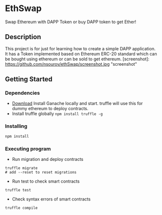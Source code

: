 # EthSwap

Swap Ethereum with DAPP Token or buy DAPP token to get Ether!

## Description

This project is for just for learning how to create a simple DAPP application. It has a Token implemented based on Ethereum ERC-20 standard which can be bought using ethereum or can be sold to get ethereum.
[screenshot]: https://github.com/nsourov/ethSwap/screenshot.jpg "screenshot"

## Getting Started

### Dependencies

- [Download](https://trufflesuite.com/ganache/index.html) Install Ganache locally and start. truffle will use this for dummy ethereum to deploy contracts.
- Install truffle globally `npm install truffle -g`

### Installing
```sh
npm install
```

### Executing program

* Run migration and deploy contracts
```
truffle migrate 
# add --reset to reset migrations
```

* Run test to check smart contracts
```
truffle test
```

* Check syntax errors of smart contracts
```
truffle compile
```
